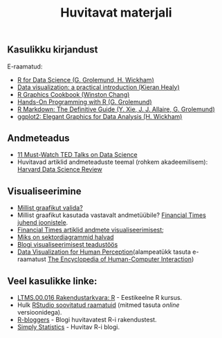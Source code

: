 ﻿---
layout: page
title: Huvitavat materjali
---

## Kasulikku kirjandust

E-raamatud:
* [R for Data Science (G. Grolemund, H. Wickham)](http://r4ds.had.co.nz/)
* [Data visualization: a practical introduction (Kieran Healy)](http://socviz.co/)
* [R Graphics Cookbook (Winston Chang)](https://r-graphics.org/)
* [Hands-On Programming with R (G. Grolemund)](https://rstudio-education.github.io/hopr/)
* [R Markdown: The Definitive Guide (Y. Xie, J. J. Allaire, G. Grolemund)](https://bookdown.org/yihui/rmarkdown/)
* [ggplot2: Elegant Graphics for Data Analysis (H. Wickham)](https://ggplot2-book.org/index.html)

## Andmeteadus

* [11 Must-Watch TED Talks on Data Science](https://www.springboard.com/blog/11-must-watch-ted-talks-on-data-science/) 
* Huvitavad artiklid andmeteaduste teemal (rohkem akadeemilisem): [Harvard Data Science Review](https://hdsr.mitpress.mit.edu/)

## Visualiseerimine

* [Millist graafikut valida?](https://www.youtube.com/watch?v=6lm4wJ1qm0w)
* Millist graafikut kasutada vastavalt andmetüübile? [Financial Times juhend joonistele](https://github.com/ft-interactive/chart-doctor/tree/master/visual-vocabulary).
* [Financial Times artiklid andmete visualiseerimisest](https://www.ft.com/data-visualisation);
* [Miks on sektordiagrammid halvad](https://youtu.be/do4hN1UQIl0)
* [Blogi visualiseerimisest teadustöös](http://ristretto.black/category/graph/)
* [Data Visualization for Human Perception](https://www.interaction-design.org/literature/book/the-encyclopedia-of-human-computer-interaction-2nd-ed/data-visualization-for-human-perception)(alampeatükk tasuta e-raamatust [The Encyclopedia of Human-Computer Interaction](https://www.interaction-design.org/literature/book/the-encyclopedia-of-human-computer-interaction-2nd-ed))


## Veel kasulikke linke:

* [LTMS.00.016 Rakendustarkvara: R](https://rkursus.github.io/sygis2019) - Eestikeelne R kursus.
* Hulk [RStudio soovitatud raamatuid](https://rstudio.com/resources/books/) (mitmed tasuta _online_ versioonidega).
* [R-bloggers](https://www.r-bloggers.com/) - Blogi huvitavatest R-i rakendustest.
* [Simply Statistics](https://simplystatistics.org/) - Huvitav R-i blogi.